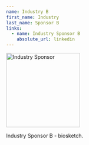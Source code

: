 ```yaml
---
name: Industry B
first_name: Industry
last_name: Sponsor B
links:
  - name: Industry Sponsor B
    absolute_url: linkedin
---
```


<img src="/bart25/assets/images/unknown-rt.jpeg" alt="Industry Sponsor" width="200"/>

Industry Sponsor B - biosketch.